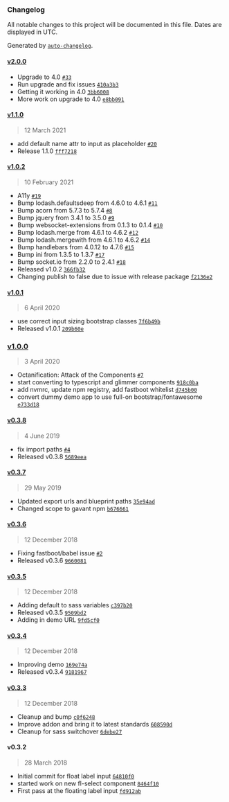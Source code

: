 ### Changelog

All notable changes to this project will be documented in this file. Dates are displayed in UTC.

Generated by [`auto-changelog`](https://github.com/CookPete/auto-changelog).

#### [v2.0.0](https://github.com/Gavant/ember-floating-labels/compare/v1.1.0...v2.0.0)

- Upgrade to 4.0 [`#33`](https://github.com/Gavant/ember-floating-labels/pull/33)
- Run upgrade and fix issues [`410a3b3`](https://github.com/Gavant/ember-floating-labels/commit/410a3b3c47d5c8df48e384bdff9a103215f4ca40)
- Getting it working in 4.0 [`3bb6008`](https://github.com/Gavant/ember-floating-labels/commit/3bb6008bd9666c3cd05cbf62ff6478695f20a341)
- More work on upgrade to 4.0 [`e8bb091`](https://github.com/Gavant/ember-floating-labels/commit/e8bb091bca70797d635f02f40cd826bb4d757593)

#### [v1.1.0](https://github.com/Gavant/ember-floating-labels/compare/v1.0.2...v1.1.0)

> 12 March 2021

- add default name attr to input as placeholder [`#20`](https://github.com/Gavant/ember-floating-labels/pull/20)
- Release 1.1.0 [`fff7218`](https://github.com/Gavant/ember-floating-labels/commit/fff7218746aabf4121363cc8851978779aacbbe3)

#### [v1.0.2](https://github.com/Gavant/ember-floating-labels/compare/v1.0.1...v1.0.2)

> 10 February 2021

- A11y [`#19`](https://github.com/Gavant/ember-floating-labels/pull/19)
- Bump lodash.defaultsdeep from 4.6.0 to 4.6.1 [`#11`](https://github.com/Gavant/ember-floating-labels/pull/11)
- Bump acorn from 5.7.3 to 5.7.4 [`#8`](https://github.com/Gavant/ember-floating-labels/pull/8)
- Bump jquery from 3.4.1 to 3.5.0 [`#9`](https://github.com/Gavant/ember-floating-labels/pull/9)
- Bump websocket-extensions from 0.1.3 to 0.1.4 [`#10`](https://github.com/Gavant/ember-floating-labels/pull/10)
- Bump lodash.merge from 4.6.1 to 4.6.2 [`#12`](https://github.com/Gavant/ember-floating-labels/pull/12)
- Bump lodash.mergewith from 4.6.1 to 4.6.2 [`#14`](https://github.com/Gavant/ember-floating-labels/pull/14)
- Bump handlebars from 4.0.12 to 4.7.6 [`#15`](https://github.com/Gavant/ember-floating-labels/pull/15)
- Bump ini from 1.3.5 to 1.3.7 [`#17`](https://github.com/Gavant/ember-floating-labels/pull/17)
- Bump socket.io from 2.2.0 to 2.4.1 [`#18`](https://github.com/Gavant/ember-floating-labels/pull/18)
- Released v1.0.2 [`366fb32`](https://github.com/Gavant/ember-floating-labels/commit/366fb329fb5509f09d46eed1505dc65651bd722a)
- Changing publish to false due to issue with release package [`f2136e2`](https://github.com/Gavant/ember-floating-labels/commit/f2136e25cb8b4fdc2c64daf0f0ef8d627f5504ad)

#### [v1.0.1](https://github.com/Gavant/ember-floating-labels/compare/v1.0.0...v1.0.1)

> 6 April 2020

- use correct input sizing bootstrap classes [`7f6b49b`](https://github.com/Gavant/ember-floating-labels/commit/7f6b49bb7beb40da70e7c2117c812bf20a3e169b)
- Released v1.0.1 [`209b60e`](https://github.com/Gavant/ember-floating-labels/commit/209b60ef013277af9ca433c47e441553fa27be9b)

### [v1.0.0](https://github.com/Gavant/ember-floating-labels/compare/v0.3.8...v1.0.0)

> 3 April 2020

- Octanification: Attack of the Components [`#7`](https://github.com/Gavant/ember-floating-labels/pull/7)
- start converting to typescript and glimmer components [`918c0ba`](https://github.com/Gavant/ember-floating-labels/commit/918c0ba6823b58b3933d0200236209a36a6eeef8)
- add nvmrc, update npm registry, add fastboot whitelist [`d745b00`](https://github.com/Gavant/ember-floating-labels/commit/d745b00ef95a45412d0d4b13fb8960ecd638d70c)
- convert dummy demo app to use full-on bootstrap/fontawesome [`e733d18`](https://github.com/Gavant/ember-floating-labels/commit/e733d1845baa43711474c965ccae8f0931fa750b)

#### [v0.3.8](https://github.com/Gavant/ember-floating-labels/compare/v0.3.7...v0.3.8)

> 4 June 2019

- fix import paths [`#4`](https://github.com/Gavant/ember-floating-labels/pull/4)
- Released v0.3.8 [`5689eea`](https://github.com/Gavant/ember-floating-labels/commit/5689eea58bf7a12f480d40811453574095618f39)

#### [v0.3.7](https://github.com/Gavant/ember-floating-labels/compare/v0.3.6...v0.3.7)

> 29 May 2019

- Updated export urls and blueprint paths [`35e94ad`](https://github.com/Gavant/ember-floating-labels/commit/35e94ad643eba0a06c304e6d7aaf64541e524335)
- Changed scope to gavant npm [`b676661`](https://github.com/Gavant/ember-floating-labels/commit/b67666177fb51d17cfc05692ece390cdd2ac116a)

#### [v0.3.6](https://github.com/Gavant/ember-floating-labels/compare/v0.3.5...v0.3.6)

> 12 December 2018

- Fixing fastboot/babel issue [`#2`](https://github.com/Gavant/ember-floating-labels/pull/2)
- Released v0.3.6 [`9660081`](https://github.com/Gavant/ember-floating-labels/commit/9660081c76ddb9d63ada483410e0086394c1fcb1)

#### [v0.3.5](https://github.com/Gavant/ember-floating-labels/compare/v0.3.4...v0.3.5)

> 12 December 2018

- Adding default to sass variables [`c397b20`](https://github.com/Gavant/ember-floating-labels/commit/c397b20896bc1d06726bd91f0d3ccc86fde2cc49)
- Released v0.3.5 [`9509bd2`](https://github.com/Gavant/ember-floating-labels/commit/9509bd270810f8c2215faa663474cc68b6bca820)
- Adding in demo URL [`9fd5cf0`](https://github.com/Gavant/ember-floating-labels/commit/9fd5cf0d83d09507615c6d6dd1b9db3c22233be3)

#### [v0.3.4](https://github.com/Gavant/ember-floating-labels/compare/v0.3.3...v0.3.4)

> 12 December 2018

- Improving demo [`169e74a`](https://github.com/Gavant/ember-floating-labels/commit/169e74a45c3d4a33a016c7194966710f5e429fca)
- Released v0.3.4 [`9181967`](https://github.com/Gavant/ember-floating-labels/commit/9181967df6c2559700979e5947a5a404eb312fb2)

#### [v0.3.3](https://github.com/Gavant/ember-floating-labels/compare/v0.3.2...v0.3.3)

> 12 December 2018

- Cleanup and bump [`c0f6248`](https://github.com/Gavant/ember-floating-labels/commit/c0f6248b594d7563e681c2ac95fb9a41f7ab314f)
- Improve addon and bring it to latest standards [`608590d`](https://github.com/Gavant/ember-floating-labels/commit/608590d8f973dd31bbc0794a9082678b3b5fd06f)
- Cleanup for sass switchover [`6debe27`](https://github.com/Gavant/ember-floating-labels/commit/6debe272cc132f9bdb63abdcf11091519c763126)

#### v0.3.2

> 28 March 2018

- Initial commit for float label input [`64810f0`](https://github.com/Gavant/ember-floating-labels/commit/64810f0f5c87e076bdd93f528e22548a87bf2ec1)
- started work on new fl-select component [`8464f10`](https://github.com/Gavant/ember-floating-labels/commit/8464f10012310d580c9d6973f4862c7ebc60dec7)
- First pass at the floating label input [`fd912ab`](https://github.com/Gavant/ember-floating-labels/commit/fd912abf2781107cb98964ebf57c947c6624ffe2)
